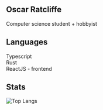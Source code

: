 ## Oscar Ratcliffe
Computer science student + hobbyist

## Languages
Typescript    
Rust    
ReactJS - frontend    

## Stats
![Top Langs](https://github-readme-stats.vercel.app/api/top-langs/?username=OscarRatcliffe&size_weight=0.5&count_weight=0.5&theme=holi&hide_border=true&bg_color=00000000)    
<!---
[![Harlok's WakaTime stats](https://github-readme-stats.vercel.app/api/wakatime?username=@OscarRatcliffe)](https://github.com/anuraghazra/github-readme-stats&theme=holi&hide_border=true&bg_color=00000000)    
[![Harlok's WakaTime stats](https://github-readme-stats.vercel.app/api/wakatime?username=@OscarRatcliffe)](https://github.com/anuraghazra/github-readme-stats&theme=holi&hide_border=true&bg_color=00000000)    
--->

